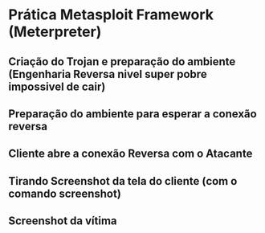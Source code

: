 # Prática Metasploit Framework (Meterpreter)

## Criação do Trojan e preparação do ambiente (Engenharia Reversa nivel super pobre impossivel de cair)

## Preparação do ambiente para esperar a conexão reversa

## Cliente abre a conexão Reversa com o Atacante

## Tirando Screenshot da tela do cliente (com o comando screenshot)

## Screenshot da vítima
